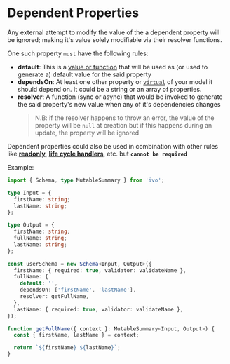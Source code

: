 # Dependent Properties

Any external attempt to modify the value of the a dependent property will be ignored; making it's value solely modifiable via their resolver functions.

One such property `must` have the following rules:

- **default**: This is a [value or function](./defaults.md#default-values) that will be used as (or used to generate a) default value for the said property
- **dependsOn**: At least one other property or [`virtual`](./virtuals.md#virtual-properties) of your model it should depend on. It could be a string or an array of properties.
- **resolver**: A function (sync or async) that would be invoked to generate the said property's new value when any of it's dependencies changes
  > N.B: if the resolver happens to throw an error, the value of the property will be `null` at creation but if this happens during an update, the property will be ignored

Dependent properties could also be used in combination with other rules like [**readonly**](./readonly.md#readonly-properties), [**life cycle handlers**](../life-cycles.md#life-cycle-handlers), etc. but **`cannot be required`**

Example:

```ts
import { Schema, type MutableSummary } from 'ivo';

type Input = {
  firstName: string;
  lastName: string;
};

type Output = {
  firstName: string;
  fullName: string;
  lastName: string;
};

const userSchema = new Schema<Input, Output>({
  firstName: { required: true, validator: validateName },
  fullName: {
    default: '',
    dependsOn: ['firstName', 'lastName'],
    resolver: getFullName,
  },
  lastName: { required: true, validator: validateName },
});

function getFullName({ context }: MutableSummary<Input, Output>) {
  const { firstName, lastName } = context;

  return `${firstName} ${lastName}`;
}
```
